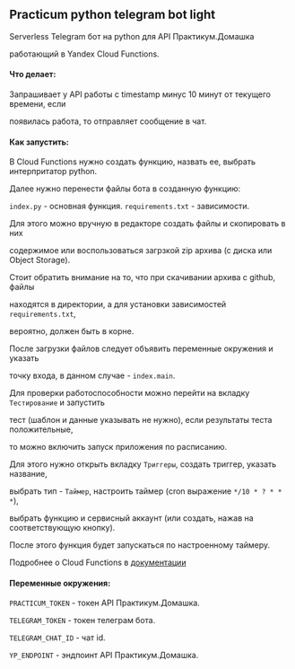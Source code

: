 ## Practicum python telegram bot light

Serverless Telegram бот на python для API Практикум.Домашка

работающий в Yandex Cloud Functions.

#### Что делает:

Запрашивает у API работы с timestamp минус 10 минут от текущего времени, если 

появилась работа, то отправляет сообщение в чат.

#### Как запустить:

В Cloud Functions нужно создать функцию, назвать ее, выбрать интерпритатор python. 

Далее нужно перенести файлы бота в созданную функцию:

`index.py` - основная функция.
`requirements.txt` - зависимости.

Для этого можно вручную в редакторе создать файлы и скопировать в них

содержимое или воспользоваться загрзкой zip архива (с диска или Object Storage).

Стоит обратить внимание на то, что при скачивании архива с github, файлы 

находятся в директории, а для установки зависимостей `requirements.txt`,

вероятно, должен быть в корне.

После загрузки файлов следует объявить переменные окружения и указать

точку входа, в данном случае - `index.main`.

Для проверки работоспособности можно перейти на вкладку `Тестирование` и запустить 

тест (шаблон и данные указывать не нужно), если результаты теста положительные,

то можно включить запуск приложения по расписанию.

Для этого нужно открыть вкладку `Триггеры`, создать триггер, указать название,

выбрать тип - `Таймер`, настроить таймер (cron выражение `*/10 * ? * * *`),

выбрать функцию и сервисный аккаунт (или создать, нажав на соответствующую кнопку).

После этого функция будет запускаться по настроенному таймеру.

Подробнее о Cloud Functions в [документации](https://cloud.yandex.ru/docs/functions/quickstart/)


#### Переменные окружения:

`PRACTICUM_TOKEN` - токен API Практикум.Домашка.

`TELEGRAM_TOKEN` - токен телеграм бота.

`TELEGRAM_CHAT_ID` - чат id.

`YP_ENDPOINT` - эндпоинт API Практикум.Домашка.
